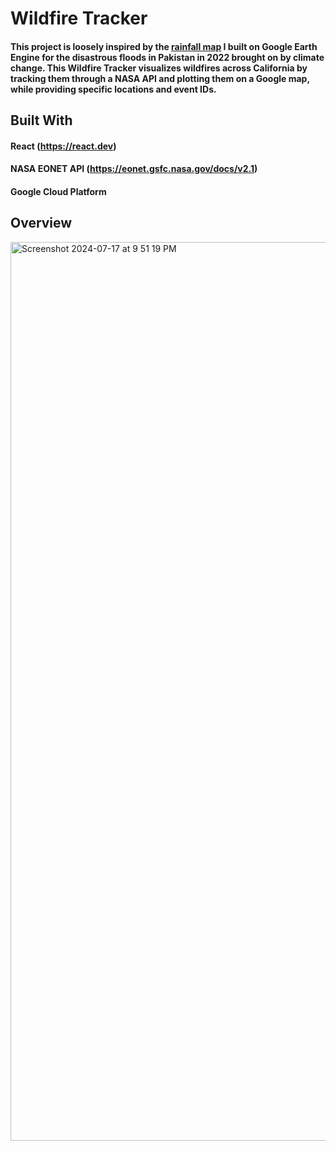 # Wildfire Tracker

#### This project is loosely inspired by the [rainfall map](https://code.earthengine.google.com/c71a1dd44f9b0532bacf43ac379ab33d) I built on Google Earth Engine for the disastrous floods in Pakistan in 2022 brought on by climate change. This Wildfire Tracker visualizes wildfires across California by tracking them through a NASA API and plotting them on a Google map, while providing specific locations and event IDs.

## Built With
#### React (https://react.dev)
#### NASA EONET API (https://eonet.gsfc.nasa.gov/docs/v2.1)
#### Google Cloud Platform

## Overview 

<img width="1438" alt="Screenshot 2024-07-17 at 9 51 19 PM" src="https://github.com/user-attachments/assets/3382af03-b583-4923-86f9-faa6a3eec1a6">
